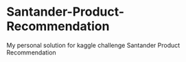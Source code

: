 # Santander-Product-Recommendation
My personal solution for kaggle challenge Santander Product Recommendation 
